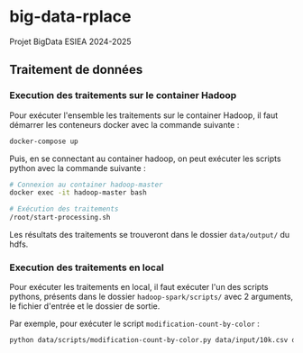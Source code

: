 # big-data-rplace

Projet BigData ESIEA 2024-2025

## Traitement de données

### Execution des traitements sur le container Hadoop

Pour exécuter l'ensemble les traitements sur le container Hadoop, il faut démarrer les conteneurs docker avec la commande suivante :

```bash
docker-compose up
```

Puis, en se connectant au container hadoop, on peut exécuter les scripts python avec la commande suivante :

```bash
# Connexion au container hadoop-master
docker exec -it hadoop-master bash
```
```bash
# Exécution des traitements
/root/start-processing.sh
```

Les résultats des traitements se trouveront dans le dossier `data/output/` du hdfs.


### Execution des traitements en local

Pour exécuter les traitements en local, il faut exécuter l'un des scripts pythons, présents dans le dossier `hadoop-spark/scripts/` avec 2 arguments, le fichier d'entrée et le dossier de sortie.

Par exemple, pour exécuter le script `modification-count-by-color` :

```bash
python data/scripts/modification-count-by-color.py data/input/10k.csv data/output/modification-count-by-color
```
